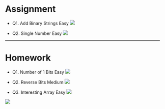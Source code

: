 # Assignment
 
- Q1. Add Binary Strings Easy   [![](https://img.shields.io/badge/-EASY-green)]()

- Q2. Single Number Easy   [![](https://img.shields.io/badge/-EASY-green)]()

*** 

# Homework
 
- Q1. Number of 1 Bits Easy   [![](https://img.shields.io/badge/-EASY-green)]()

- Q2. Reverse Bits Medium [![](https://img.shields.io/badge/-MEDIUM-yellow)]()

- Q3. Interesting Array Easy   [![](https://img.shields.io/badge/-EASY-green)]()

[![](https://img.shields.io/badge/github-blue?style=for-the-badge)](https://github.com/pashmash372)
